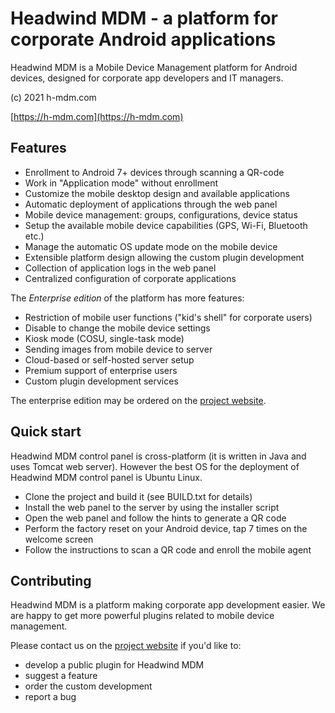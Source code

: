 # Headwind MDM - a platform for corporate Android applications

Headwind MDM is a Mobile Device Management platform for Android devices, designed for corporate app developers and IT managers.

(c) 2021 h-mdm.com

[https://h-mdm.com](https://h-mdm.com)

## Features

 - Enrollment to Android 7+ devices through scanning a QR-code
 - Work in "Application mode" without enrollment
 - Customize the mobile desktop design and available applications
 - Automatic deployment of applications through the web panel
 - Mobile device management: groups, configurations, device status
 - Setup the available mobile device capabilities (GPS, Wi-Fi, Bluetooth etc.)
 - Manage the automatic OS update mode on the mobile device
 - Extensible platform design allowing the custom plugin development
 - Collection of application logs in the web panel
 - Centralized configuration of corporate applications

The *Enterprise edition* of the platform has more features:

 - Restriction of mobile user functions ("kid's shell" for corporate users)
 - Disable to change the mobile device settings
 - Kiosk mode (COSU, single-task mode)
 - Sending images from mobile device to server
 - Cloud-based or self-hosted server setup
 - Premium support of enterprise users
 - Custom plugin development services

The enterprise edition may be ordered on the [project website](https://h-mdm.com).

## Quick start

Headwind MDM control panel is cross-platform (it is written in Java and uses Tomcat web server). However the best OS for the deployment of Headwind MDM control panel is Ubuntu Linux. 

 - Clone the project and build it (see BUILD.txt for details)
 - Install the web panel to the server by using the installer script
 - Open the web panel and follow the hints to generate a QR code
 - Perform the factory reset on your Android device, tap 7 times on the welcome screen
 - Follow the instructions to scan a QR code and enroll the mobile agent
 
## Contributing

Headwind MDM is a platform making corporate app development easier. We are happy to get more powerful plugins related to mobile device management. 

Please contact us on the [project website](https://h-mdm.com) if you'd like to:

 - develop a public plugin for Headwind MDM
 - suggest a feature
 - order the custom development
 - report a bug



